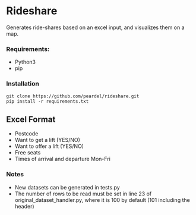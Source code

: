 # Rideshare

Generates ride-shares based on an excel input, and visualizes them on a map.

### Requirements:
- Python3
- pip

### Installation
```
git clone https://github.com/peardel/rideshare.git
pip install -r requirements.txt
```

## Excel Format

- Postcode
- Want to get a lift (YES/NO)
- Want to offer a lift (YES/NO)
- Free seats
- Times of arrival and departure Mon-Fri

### Notes
- New datasets can be generated in tests.py
- The number of rows to be read must be set in line 23 of original_dataset_handler.py, where it is 100 by default (101 including the header)
